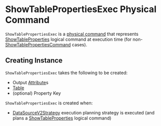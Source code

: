 # ShowTablePropertiesExec Physical Command

`ShowTablePropertiesExec` is a [physical command](V2CommandExec.md) that represents [ShowTableProperties](../logical-operators/ShowTableProperties.md) logical command at execution time (for non-[ShowTablePropertiesCommand](../logical-operators/ShowTablePropertiesCommand.md) cases).

## Creating Instance

`ShowTablePropertiesExec` takes the following to be created:

* <span id="output"> Output [Attribute](../expressions/Attribute.md)s
* <span id="catalogTable"> [Table](../connector/Table.md)
* <span id="propertyKey"> (optional) Property Key

`ShowTablePropertiesExec` is created when:

* [DataSourceV2Strategy](../execution-planning-strategies/DataSourceV2Strategy.md) execution planning strategy is executed (and plans a [ShowTableProperties](../logical-operators/ShowTableProperties.md) logical command)
